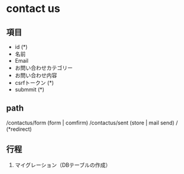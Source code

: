 # contact us

## 項目

- id (*)
- 名前
- Email
- お問い合わせカテゴリー
- お問い合わせ内容
- csrfトークン (*)
- submmit (*)

## path
/contactus/form (form | comfirm)
/contactus/sent (store | mail send)
/ (*redirect)

## 行程

1. マイグレーション（DBテーブルの作成）
